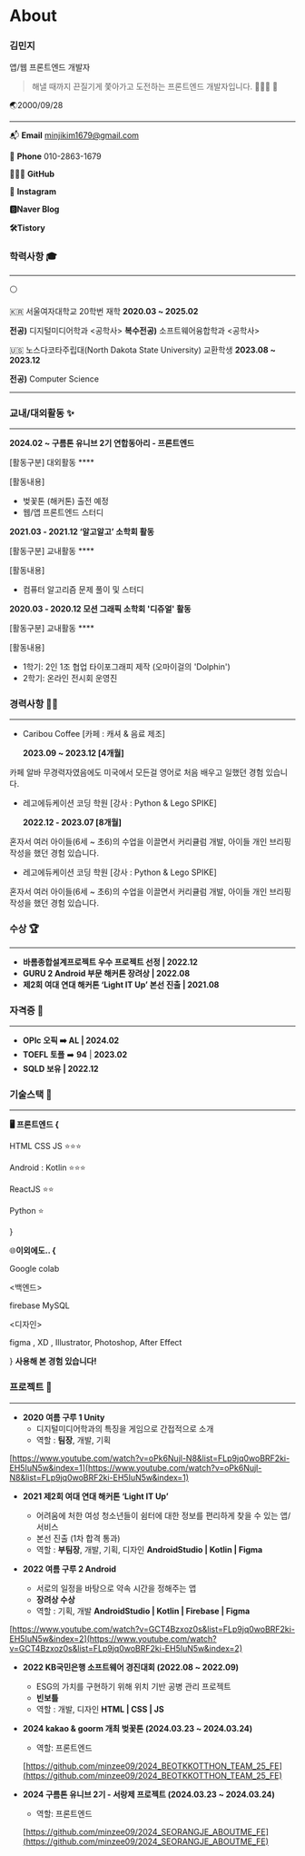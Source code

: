 # About

### 김민지

앱/웹 프론트엔드 개발자

> 해낼 때까지 끈질기게 쫓아가고 도전하는 프론트엔드 개발자입니다. 🏃🏻‍♂️ 👟
> 

🌏2000/09/28

---

📬 **Email**  minjikim1679@gmail.com

📱 **Phone** 010-2863-1679

👩🏻‍💻 **GitHub** [<GitHub>](https://github.com/minzee09) 

📸 **Instagram** [<Instagram>](https://www.instagram.com/min.ji_928/)

**🅱️Naver Blog** [<Naver Blog>](https://blog.naver.com/flutter09_)

**🛠️Tistory** [<Tistory>](https://minzee.tistory.com/)

### **학력사항** 🎓

---

<aside>
⚪

🇰🇷 서울여자대학교 20학번 재학 **2020.03 ~ 2025.02**

**전공)** 디지털미디어학과 <공학사>        **복수전공)** 소프트웨어융합학과 <공학사>

🇺🇸 노스다코타주립대(North Dakota State University) 교환학생 **2023.08 ~ 2023.12**

**전공)** Computer Science
****

</aside>

### 교내/**대외활동** ✨

---

**2024.02 ~   구름톤 유니브 2기 연합동아리 - 프론트엔드**

[활동구분] 대외활동 ****

[활동내용]  

- 벚꽃톤 (해커톤) 출전 예정
- 웹/앱 프론트엔드 스터디

**2021.03 - 2021.12   ‘알고알고’ 소학회 활동**

[활동구분] 교내활동 ****

[활동내용]  

- 컴퓨터 알고리즘 문제 풀이 및 스터디

**2020.03 - 2020.12   모션 그래픽 소학회 '디쥬얼' 활동**

[활동구분] 교내활동 ****

[활동내용]  

- 1학기: 2인 1조 협업 타이포그래피 제작 (오마이걸의 'Dolphin')
- 2학기: 온라인 전시회 운영진

### **경력사항** 👧🏻

---

- Caribou Coffee [카페 : 캐셔 & 음료 제조]
    
    **2023.09 ~ 2023.12 [4개월]**
    

카페 알바 무경력자였음에도 미국에서 모든걸 영어로 처음 배우고 일했던 경험 있습니다.

- 레고에듀케이션 코딩 학원 [강사 : Python & Lego SPIKE]
    
    **2022.12 - 2023.07 [8개월]**
    

혼자서 여러 아이들(6세 ~ 초6)의 수업을 이끌면서 커리큘럼 개발, 아이들 개인 브리핑 작성을 했던 경험 있습니다.

- 레고에듀케이션 코딩 학원 [강사 : Python & Lego SPIKE]

혼자서 여러 아이들(6세 ~ 초6)의 수업을 이끌면서 커리큘럼 개발, 아이들 개인 브리핑 작성을 했던 경험 있습니다.

### 수상 🏆

---

- **바롬종합설계프로젝트 우수 프로젝트 선정 | 2022.12**
- **GURU 2 Android 부문 해커톤 장려상 | 2022.08**
- **제2회 여대 연대 해커톤 ‘Light IT Up’ 본선 진출 | 2021.08**

### 자격증 📌

---

- **OPIc 오픽 ➡️ AL | 2024.02**
- **TOEFL 토플** ➡️ **94** | **2023.02**
- **SQLD 보유 | 2022.12**

### 기술스택 🔧

---

**🖥️ 프론트엔드 {**

HTML CSS JS ⭐⭐⭐

Android : Kotlin ⭐⭐⭐

ReactJS  ⭐⭐ 

Python  ⭐ 

}

🌐**이외에도.. {**

<AI>

Google colab

<백엔드>

firebase MySQL

<디자인>

figma , XD , Illustrator, Photoshop, After Effect 

} **사용해 본 경험 있습니다!**

### 프로젝트 📄

---

- **2020 여름 구루 1 Unity**
    - 디지털미디어학과의 특징을 게임으로 간접적으로 소개
    - 역할 : **팀장**, 개발, 기획

[https://www.youtube.com/watch?v=oPk6Nujl-N8&list=FLp9jq0woBRF2ki-EH5IuN5w&index=1](https://www.youtube.com/watch?v=oPk6Nujl-N8&list=FLp9jq0woBRF2ki-EH5IuN5w&index=1)

- **2021 제2회 여대 연대 해커톤 ‘Light IT Up’**
    - 어려움에 처한 여성 청소년들이 쉼터에 대한 정보를 편리하게 찾을 수 있는 앱/서비스
    - 본선 진출 (1차 합격 통과)
    - 역할 : **부팀장**, 개발, 기획, 디자인
    **AndroidStudio | Kotlin | Figma**

- **2022 여름 구루 2 Android**
    - 서로의 일정을 바탕으로 약속 시간을 정해주는 앱
    - **장려상 수상**
    - 역할 : 기획, 개발
    **AndroidStudio | Kotlin | Firebase | Figma**

[https://www.youtube.com/watch?v=GCT4Bzxoz0s&list=FLp9jq0woBRF2ki-EH5IuN5w&index=2](https://www.youtube.com/watch?v=GCT4Bzxoz0s&list=FLp9jq0woBRF2ki-EH5IuN5w&index=2)

- **2022 KB국민은행 소프트웨어 경진대회 (2022.08 ~ 2022.09)**
    - ESG의 가치를 구현하기 위해 위치 기반 공병 관리 프로젝트
    - **빈보틀**
    - 역할 : 개발, 디자인
    **HTML | CSS | JS**  

- **2024 kakao & goorm 개최 벚꽃톤 (2024.03.23 ~ 2024.03.24)**
    - 역할: 프론트엔드
    
    [https://github.com/minzee09/2024_BEOTKKOTTHON_TEAM_25_FE](https://github.com/minzee09/2024_BEOTKKOTTHON_TEAM_25_FE)
    

- **2024 구름톤 유니브 2기 - 서랑제 프로젝트 (2024.03.23 ~ 2024.03.24)**
    - 역할: 프론트엔드
    
    [https://github.com/minzee09/2024_SEORANGJE_ABOUTME_FE](https://github.com/minzee09/2024_SEORANGJE_ABOUTME_FE)
    